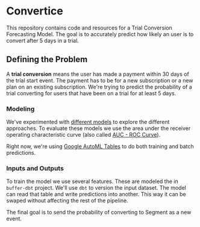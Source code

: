 # Convertice

This repository contains code and resources for a Trial Conversion Forecasting Model. The goal is to accurately predict how likely an user is to convert after 5 days in a trial.

## Defining the Problem

A **trial conversion** means the user has made a payment within 30 days of the trial start event. The payment has to be for a new subscription or a new plan on an existing subscription. We're trying to predict the probability of a trial converting for users that have been on a trial for at least 5 days.

### Modeling

We've experimented with [different models](/models) to explore the different approaches. To evaluate these models we use the area under the receiver operating characteristic curve (also called [AUC - ROC Curve](https://towardsdatascience.com/understanding-auc-roc-curve-68b2303cc9c5)).

Right now, we're using [Google AutoML Tables](https://cloud.google.com/automl-tables/) to do both training and batch predictions.

### Inputs and Outputs

To train the model we use several features. These are modeled the in `buffer-dbt` project. We'll use `dbt` to version the input dataset. The model can read that table and write predictions into another. This way it can be swaped without affecting the rest of the pipeline.

The final goal is to send the probability of converting to Segment as a new event.
